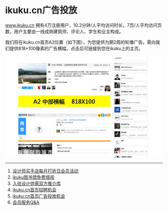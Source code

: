 # ikuku.cn广告投放   
 
 
www.ikuku.cn 拥有4万注册用户，10.2分钟/人平均访问时长，7页/人平均访问页数，用户主要由一线成熟建筑师、评论人、学生和业主构成。  

我们将在ikuku.cn首页A2位置（如下图），为您提供为期2周的轮播广告。需向我们提供818*100像素的广告横幅，点击后可链接到您在ikuku上的主页。  
 
![ikuku.cn首页A2广告位](images/ad-a2.jpg)  



------

1. [设计师买手店每月打折日会员活动](member-3.md)
1. [ikuku图书馆免费借阅](library.md)  
1. [入驻设计供需双方推介库](member-4.md)  
1. [ikuku.cn首页招聘机会](member-5.md)  
1. [ikuku.cn首页广告投放机会](member-6.md)
1. [会员服务Q&A](member-2.md)